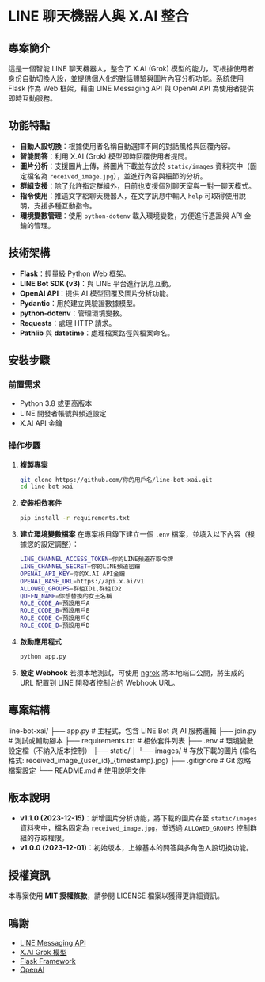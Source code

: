 # LINE 聊天機器人與 X.AI 整合

## 專案簡介
這是一個智能 LINE 聊天機器人，整合了 X.AI (Grok) 模型的能力，可根據使用者身份自動切換人設，並提供個人化的對話體驗與圖片內容分析功能。系統使用 Flask 作為 Web 框架，藉由 LINE Messaging API 與 OpenAI API 為使用者提供即時互動服務。

## 功能特點
- **自動人設切換**：根據使用者名稱自動選擇不同的對話風格與回覆內容。
- **智能問答**：利用 X.AI (Grok) 模型即時回覆使用者提問。
- **圖片分析**：支援圖片上傳，將圖片下載並存放於 `static/images` 資料夾中（固定檔名為 `received_image.jpg`），並進行內容與細節的分析。
- **群組支援**：除了允許指定群組外，目前也支援個別聊天室與一對一聊天模式。
- **指令使用**：推送文字給聊天機器人，在文字訊息中輸入 `help` 可取得使用說明，支援多種互動指令。
- **環境變數管理**：使用 `python-dotenv` 載入環境變數，方便進行憑證與 API 金鑰的管理。

## 技術架構
- **Flask**：輕量級 Python Web 框架。
- **LINE Bot SDK (v3)**：與 LINE 平台進行訊息互動。
- **OpenAI API**：提供 AI 模型回覆及圖片分析功能。
- **Pydantic**：用於建立與驗證數據模型。
- **python-dotenv**：管理環境變數。
- **Requests**：處理 HTTP 請求。
- **Pathlib** 與 **datetime**：處理檔案路徑與檔案命名。

## 安裝步驟

### 前置需求
- Python 3.8 或更高版本
- LINE 開發者帳號與頻道設定
- X.AI API 金鑰

### 操作步驟
1. **複製專案**
   ```bash
   git clone https://github.com/你的用戶名/line-bot-xai.git
   cd line-bot-xai
   ```
2. **安裝相依套件**
   ```bash
   pip install -r requirements.txt
   ```
3. **建立環境變數檔案**
   在專案根目錄下建立一個 `.env` 檔案，並填入以下內容（根據您的設定調整）：
   ```bash
   LINE_CHANNEL_ACCESS_TOKEN=你的LINE頻道存取令牌
   LINE_CHANNEL_SECRET=你的LINE頻道密鑰
   OPENAI_API_KEY=你的X.AI API金鑰
   OPENAI_BASE_URL=https://api.x.ai/v1
   ALLOWED_GROUPS=群組ID1,群組ID2
   QUEEN_NAME=你想替換的女王名稱
   ROLE_CODE_A=預設用戶A
   ROLE_CODE_B=預設用戶B
   ROLE_CODE_C=預設用戶C
   ROLE_CODE_D=預設用戶D
   ```
4. **啟動應用程式**
   ```bash
   python app.py
   ```
5. **設定 Webhook**
   若須本地測試，可使用 [ngrok](https://ngrok.com/) 將本地端口公開，將生成的 URL 配置到 LINE 開發者控制台的 Webhook URL。

## 專案結構
line-bot-xai/
├── app.py               # 主程式，包含 LINE Bot 與 AI 服務邏輯
├── join.py              # 測試或輔助腳本
├── requirements.txt     # 相依套件列表
├── .env                 # 環境變數設定檔（不納入版本控制）
├── static/
│   └── images/          # 存放下載的圖片 (檔名格式: received_image_{user_id}_{timestamp}.jpg)
├── .gitignore           # Git 忽略檔案設定
└── README.md            # 使用說明文件

## 版本說明
- **v1.1.0 (2023-12-15)**：新增圖片分析功能，將下載的圖片存至 `static/images` 資料夾中，檔名固定為 `received_image.jpg`，並透過 `ALLOWED_GROUPS` 控制群組的存取權限。
- **v1.0.0 (2023-12-01)**：初始版本，上線基本的問答與多角色人設切換功能。

## 授權資訊
本專案使用 **MIT 授權條款**，請參閱 LICENSE 檔案以獲得更詳細資訊。

## 鳴謝
- [LINE Messaging API](https://developers.line.biz/)
- [X.AI Grok 模型](https://www.x.ai/)
- [Flask Framework](https://flask.palletsprojects.com/)
- [OpenAI](https://openai.com/)
